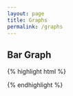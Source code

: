 ```yaml
---
layout: page
title: Graphs
permalink: /graphs
---
```


## Bar Graph

<div class="graphed" data-graph-items="3114,3041,2884,2516,3145,3072,3188,2571,2869,2584,2531,2730,3153,2734,3149,2980"></div>

{% highlight html %}
<div class="graphed" data-graph-items="3114,3041,2884,2516,3145,3072,3188,2571,2869,2584,2531,2730,3153,2734,3149,2980"></div>
{% endhighlight %}
